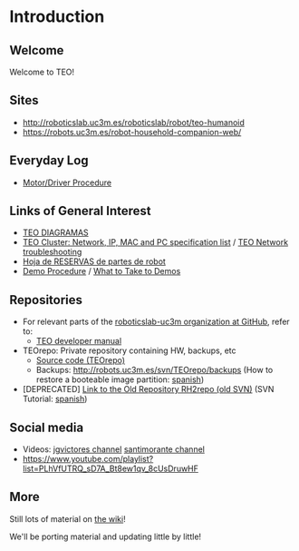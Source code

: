 # Introduction

## Welcome

Welcome to TEO!

## Sites

- <http://roboticslab.uc3m.es/roboticslab/robot/teo-humanoid>
- <https://robots.uc3m.es/robot-household-companion-web/>

## Everyday Log

- [Motor/Driver Procedure](https://apps.robots.uc3m.es/index.php/Procedimiento_Revisi%C3%B3n_Drivers)

## Links of General Interest

- [TEO DIAGRAMAS](diagrams.md)
- [TEO Cluster: Network, IP, MAC and PC specification list](network-information.md) / [TEO Network troubleshooting](https://apps.robots.uc3m.es/index.php/TEO_Network_troubleshooting)
- [Hoja de RESERVAS de partes de robot](https://docs.google.com/a/uc3m.es/spreadsheets/d/1_DjZ9MEbwFc2IecMJ0rrNGOPN1bdDIQezkVwxBhfs80/edit?usp=sharing)
- [Demo Procedure](demo-procedure.md) / [What to Take to Demos](https://apps.robots.uc3m.es/index.php/Qu%C3%A9_llevar_a_Demos_(TEO))

## Repositories

- For relevant parts of the [roboticslab-uc3m organization at GitHub](https://github.com/roboticslab-uc3m), refer to:
  - [TEO developer manual](https://github.com/roboticslab-uc3m/teo-developer-manual)
- TEOrepo: Private repository containing HW, backups, etc
  - [Source code (TEOrepo)](http://robots.uc3m.es/svn/TEOrepo)
  - Backups: <http://robots.uc3m.es/svn/TEOrepo/backups> (How to restore a booteable image partition: [spanish](https://apps.robots.uc3m.es/index.php/Tutorial:_C%C3%B3mo_restaurar_un_S.O_en_una_partici%C3%B3n_arrancable))
- [DEPRECATED] [Link to the Old Repository RH2repo (old SVN)](http://robots.uc3m.es/svn/RH2repo) (SVN Tutorial: [spanish](https://asrob.uc3m.es/tutoriales/software/version-control/subversion.html))

## Social media

- Videos: [jgvictores channel](https://www.youtube.com/playlist?list=PLhVfUTRQ_sD7A_Bt8ew1qv_8cUsDruwHF) [santimorante channel](http://www.dailymotion.com/santimorante)
- <https://www.youtube.com/playlist?list=PLhVfUTRQ_sD7A_Bt8ew1qv_8cUsDruwHF>

## More

Still lots of material on [the wiki](https://apps.robots.uc3m.es/index.php)!

We'll be porting material and updating little by little!
